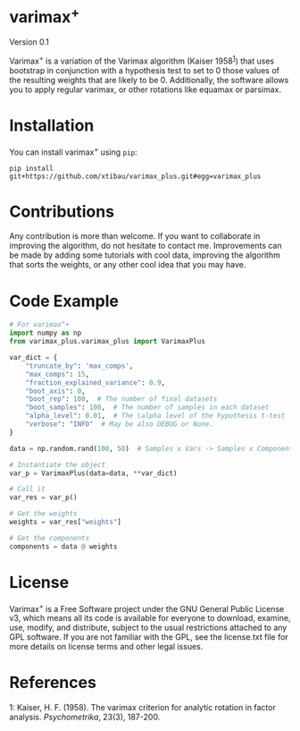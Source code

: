 # varimax<sup>+</sup>
Version 0.1


Varimax<sup>+</sup> is a variation of the Varimax algorithm (Kaiser 1958<sup>[1](#kaiser)</sup>) that uses bootstrap in conjunction with a hypothesis test to set to 0 those values of the resulting weights that are likely to be 0. Additionally, the software allows you to apply regular varimax, or other rotations like equamax or parsimax. 
# Installation
You can install varimax<sup>+</sup> using `pip`:

`pip install git+https://github.com/xtibau/varimax_plus.git#egg=varimax_plus`

# Contributions
Any contribution is more than welcome. If you want to collaborate in improving the algorithm, do not hesitate to contact me.  Improvements can be made by adding some tutorials with cool data, improving the algorithm that sorts the weights, or any other cool idea that you may have. 

# Code Example

```python
# For varimax^+
import numpy as np
from varimax_plus.varimax_plus import VarimaxPlus

var_dict = {
    "truncate_by": 'max_comps',
    "max_comps": 15,
    "fraction_explained_variance": 0.9,
    "boot_axis": 0,
    "boot_rep": 100,  # The number of final datasets
    "boot_samples": 100,  # The number of samples in each dataset
    "alpha_level": 0.01,  # The \alpha level of the hypothesis t-test
    "verbose": "INFO"  # May be also DEBUG or None. 
}

data = np.random.rand(100, 50)  # Samples x Vars -> Samples x Components

# Instantiate the object
var_p = VarimaxPlus(data=data, **var_dict)

# Call it
var_res = var_p()

# Get the weights
weights = var_res["weights"]

# Get the components
components = data @ weights

```

# License
Varimax<sup>+</sup> is a Free Software project under the GNU General Public License v3, which means all its code is available for everyone to download, examine, use, modify, and distribute, subject to the usual restrictions attached to any GPL software. If you are not familiar with the GPL, see the license.txt file for more details on license terms and other legal issues. 

# References

<a name="kaiser">1</a>: Kaiser, H. F. (1958). The varimax criterion for analytic rotation in factor analysis. _Psychometrika_, 23(3), 187-200.